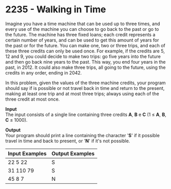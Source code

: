 # 2235 - Walking in Time

Imagine you have a time machine that can be used up to three times, and every use of the machine you can choose to go back to the past or go to the future. The machine has three fixed loans; each credit represents a certain number of years, and can be used to get this amount of years for the past or for the future. You can make one, two or three trips, and each of these three credits can only be used once. For example, if the credits are 5, 12 and 9, you could decide to make two trips: go five years into the future and then go back nine years to the past. This way, you end four years in the past, in 2012. It could also make three trips, all going to the future, using the credits in any order, ending in 2042.

In this problem, given the values of the three machine credits, your program should say if is possible or not travel back in time and return to the present, making at least one trip and at most three trips; always using each of the three credit at most once.

**Input**<br>
The input consists of a single line containing three credits **A**, **B** e **C** (1 ≤ **A**, **B**, **C** ≤ 1000).

**Output**<br>
Your program should print a line containing the character '**S**' if it possible travel in time and back to present, or '**N**' if it's not possible.

| Input Examples | Output Examples |
|:---------------|:----------------|
| 22 5 22        | S               |
| 31 110 79      | S               |
| 45 8 7         | N               |